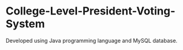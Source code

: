 # College-Level-President-Voting-System
Developed using Java programming language and MySQL database.
